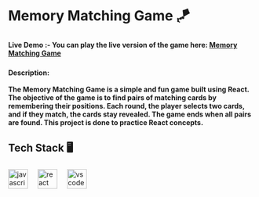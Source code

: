 <h1 align="left">Memory Matching Game 🪁</h1>

###

<h4 align="left">Live Demo :- You can play the live version of the game here: <a href="https://memory-game-murex-kappa.vercel.app/">Memory Matching Game</a></h4>

###

<h4 align="left">Description:<br><br>The Memory Matching Game is a simple and fun game built using React. The objective of the game is to find pairs of matching cards by remembering their positions. Each round, the player selects two cards, and if they match, the cards stay revealed. The game ends when all pairs are found. This project is done to practice React concepts.</h4>

###

<h2 align="left">Tech Stack 🖥️</h2>

###

<div align="left">
  <img src="https://cdn.jsdelivr.net/gh/devicons/devicon/icons/javascript/javascript-original.svg" height="40" alt="javascript logo"  />
  <img width="12" />
  <img src="https://cdn.jsdelivr.net/gh/devicons/devicon/icons/react/react-original-wordmark.svg" height="40" alt="react logo"  />
  <img width="12" />
  <img src="https://cdn.jsdelivr.net/gh/devicons/devicon/icons/vscode/vscode-original.svg" height="40" alt="vscode logo"  />
</div>

###
